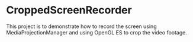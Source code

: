 # CroppedScreenRecorder

This project is to demonstrate how to record the screen using MediaProjectionManager and using OpenGL ES to crop the
video footage.

